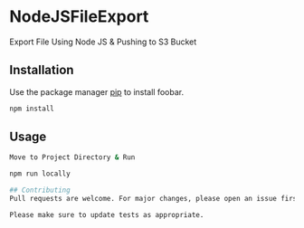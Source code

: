 # NodeJSFileExport
Export File Using Node JS &amp; Pushing to S3 Bucket

## Installation

Use the package manager [pip](https://pip.pypa.io/en/stable/) to install foobar.

```bash
npm install
```

## Usage

```bash
Move to Project Directory & Run 

npm run locally

## Contributing
Pull requests are welcome. For major changes, please open an issue first to discuss what you would like to change.

Please make sure to update tests as appropriate.